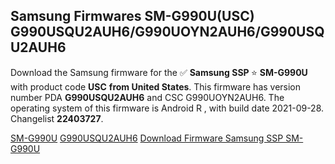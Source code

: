 <h2>Samsung Firmwares SM-G990U(USC) G990USQU2AUH6/G990UOYN2AUH6/G990USQU2AUH6</h2>
Download the Samsung firmware for the ✅ <strong>Samsung SSP </strong> ⭐ <strong>SM-G990U</strong> with product code <strong>USC</strong> <strong> from United States</strong>. This firmware has version number PDA <strong>G990USQU2AUH6</strong> and CSC G990UOYN2AUH6. The operating system of this firmware is Android R , with build date 2021-09-28. Changelist <strong>22403727</strong>.


[SM-G990U](https://samfirm.shop/samsung/model/SM-G990U)
[G990USQU2AUH6](https://samfirm.shop/samsung/pda/G990USQU2AUH6)
[Download Firmware Samsung SSP SM-G990U](https://samfirm.shop/samsung/firmware/461460)
